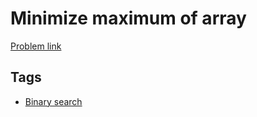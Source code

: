 # Minimize maximum of array

[Problem link](https://leetcode.com/problems/minimize-maximum-of-array/)

## Tags

* [Binary search](/README.md#Binary_search)
